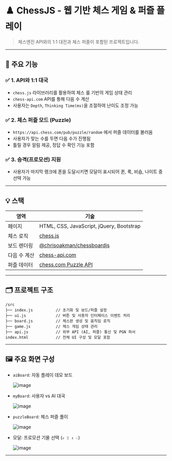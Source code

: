 
# ♟️ ChessJS - 웹 기반 체스 게임 & 퍼즐 플레이

> 체스엔진 API와의 1:1 대전과 체스 퍼즐이 포함된 프로젝트입니다.  

---

## 🧩 주요 기능

### ✅ 1. API와 1:1 대국

- `chess.js` 라이브러리를 활용하여 체스 룰 기반의 게임 상태 관리
- `chess-api.com` API를 통해 다음 수 계산
- 사용자는 `Depth`, `Thinking Time(ms)`을 조절하여 난이도 조정 가능

### ✅ 2. 체스 퍼즐 모드 (Puzzle)

- `https://api.chess.com/pub/puzzle/random` 에서 퍼즐 데이터를 불러옴
- 사용자가 맞는 수를 두면 다음 수가 진행됨
- 틀릴 경우 알림 제공, 정답 수 확인 기능 포함

### ✅ 3. 승격(프로모션) 지원

- 사용자가 마지막 랭크에 폰을 도달시키면 모달이 표시되어 퀸, 룩, 비숍, 나이트 중 선택 가능

---

## 💡 스택

| 영역         | 기술 |
|--------------|------|
| 페이지   | HTML, CSS, JavaScript, jQuery, Bootstrap |
| 체스 로직    | [chess.js](https://github.com/jhlywa/chess.js) |
| 보드 렌더링  | [@chrisoakman/chessboardjs](https://www.npmjs.com/package/@chrisoakman/chessboardjs) |
| 다음 수 계산      | [chess-api.com](https://chess-api.com/) |
| 퍼즐 데이터  | [chess.com Puzzle API](https://api.chess.com/pub/puzzle/random) |

---

## 🗂 프로젝트 구조

```
/src
├── index.js          // 초기화 및 보드/퍼즐 설정
├── ui.js             // 버튼 및 사용자 인터페이스 이벤트 처리
├── board.js          // 체스판 생성 및 움직임 로직
├── game.js           // 체스 게임 상태 관리
├── api.js            // 외부 API (AI, 퍼즐) 통신 및 PGN 파서
index.html            // 전체 UI 구성 및 모달 포함
```

---

## 🖼️ 주요 화면 구성

- `aiBoard`: 자동 플레이 데모 보드
  
  ![image](https://github.com/user-attachments/assets/90c5052a-606a-4936-8e6f-a9bddd45fd85)

- `myBoard`: 사용자 vs AI 대국

  ![image](https://github.com/user-attachments/assets/9cfa8c02-54b5-4987-93d2-f8354c2bb367)

- `puzzleBoard`: 체스 퍼즐 풀이

  ![image](https://github.com/user-attachments/assets/33934cbb-8eec-4d80-b701-50ff92839d6f)

- 모달: 프로모션 기물 선택 (`♕ ♖ ♗ ♘`)

  ![image](https://github.com/user-attachments/assets/1dad8813-0472-42b4-a1f4-1e36dca6da77)


---
